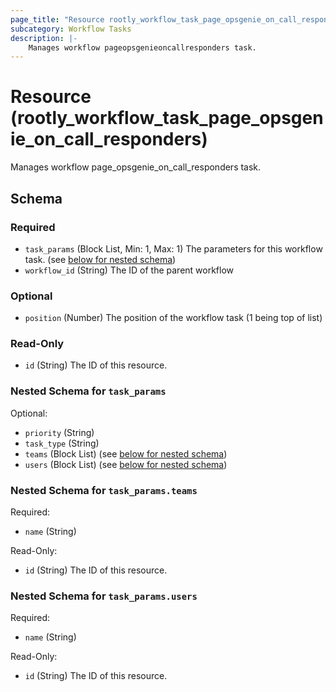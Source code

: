 ```yaml
---
page_title: "Resource rootly_workflow_task_page_opsgenie_on_call_responders - terraform-provider-rootly"
subcategory: Workflow Tasks
description: |-
    Manages workflow pageopsgenieoncallresponders task.
---
```


# Resource (rootly_workflow_task_page_opsgenie_on_call_responders)

Manages workflow page_opsgenie_on_call_responders task.

<!-- schema generated by tfplugindocs -->
## Schema

### Required

- `task_params` (Block List, Min: 1, Max: 1) The parameters for this workflow task. (see [below for nested schema](#nestedblock--task_params))
- `workflow_id` (String) The ID of the parent workflow

### Optional

- `position` (Number) The position of the workflow task (1 being top of list)

### Read-Only

- `id` (String) The ID of this resource.

<a id="nestedblock--task_params"></a>
### Nested Schema for `task_params`

Optional:

- `priority` (String)
- `task_type` (String)
- `teams` (Block List) (see [below for nested schema](#nestedblock--task_params--teams))
- `users` (Block List) (see [below for nested schema](#nestedblock--task_params--users))

<a id="nestedblock--task_params--teams"></a>
### Nested Schema for `task_params.teams`

Required:

- `name` (String)

Read-Only:

- `id` (String) The ID of this resource.


<a id="nestedblock--task_params--users"></a>
### Nested Schema for `task_params.users`

Required:

- `name` (String)

Read-Only:

- `id` (String) The ID of this resource.
